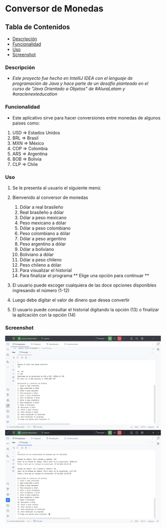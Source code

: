 # Conversor de Monedas

## Tabla de Contenidos
- [Descripción](#descripción)
- [Funcionalidad](#funcionalidad)
- [Uso](#uso)
- [Screenshot](#screenshot)

### Descripción
- *Este proyecto fue hecho en IntelliJ IDEA con el lenguaje de programación de Java y hace parte de un desafío planteado en el curso de "Java Orientado a Objetos" de #AluraLatam y #oraclenexteducation*

### Funcionalidad
- Este aplicativo sirve para hacer conversiones entre monedas de algunos paises como:

1. USD => Estados Unidos
2. BRL => Brasil
3. MXN => México
4. COP => Colombia
5. ARS => Argentina
6. BOB => Bolivia
7. CLP => Chile

### Uso
1. Se le presenta al usuario el siguiente menú:<br>
2.
     Bienvenido al conversor de monedas
     1. Dólar a real brasileño
     2. Real brasileño a dólar
     3. Dólar a peso mexicano
     4. Peso mexicano a dólar
     5. Dólar a peso colombiano
     6. Peso colombiano a dólar
     7. Dólar a peso argentino
     8. Peso argentino a dólar 
     9. Dólar a boliviano
     10. Boliviano a dólar
     11. Dólar a peso chileno
     12. Peso chileno a dólar
     13. Para visualizar el historial
     14. Para finalizar el programa
     ** Elige una opción para continuar **

2. El usuario puede escoger cualquiera de las doce opciones disponibles ingresando el número (1-12)
3. Luego debe digitar el valor de dinero que desea convertir
4. El usuario puede consultar el historial digitando la opción (13) o finalizar la aplicación con la opción (14)

### Screenshot
![Captura de pantalla del programa](images/Captura.PNG)
![Captura de pantalla del historial del programa](images/Captura2.PNG)
